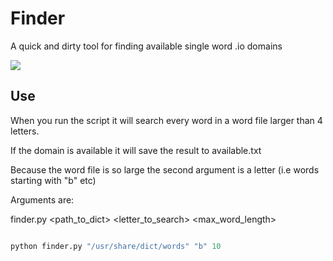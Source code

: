 # Finder

A quick and dirty tool for finding available single word .io domains

![](https://raw.github.com/owainlewis/domain-finder/master/preview.png)

## Use

When you run the script it will search every word in a word file larger than 4 letters. 

If the domain is available it will save the result to available.txt

Because the word file is so large the second argument is a letter (i.e words starting with "b" etc)

Arguments are:

finder.py <path_to_dict> <letter_to_search> <max_word_length>

```python

python finder.py "/usr/share/dict/words" "b" 10

```